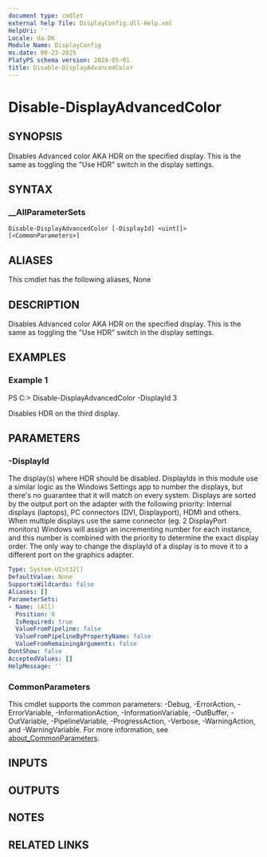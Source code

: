 ```yaml
---
document type: cmdlet
external help file: DisplayConfig.dll-Help.xml
HelpUri: ''
Locale: da-DK
Module Name: DisplayConfig
ms.date: 09-23-2025
PlatyPS schema version: 2024-05-01
title: Disable-DisplayAdvancedColor
---
```


# Disable-DisplayAdvancedColor

## SYNOPSIS

Disables Advanced color AKA HDR on the specified display. This is the same as toggling the "Use HDR" switch in the display settings.

## SYNTAX

### __AllParameterSets

```
Disable-DisplayAdvancedColor [-DisplayId] <uint[]> [<CommonParameters>]
```

## ALIASES

This cmdlet has the following aliases,
  None

## DESCRIPTION

Disables Advanced color AKA HDR on the specified display.
This is the same as toggling the "Use HDR" switch in the display settings.

## EXAMPLES

### Example 1

PS C:\> Disable-DisplayAdvancedColor -DisplayId 3

Disables HDR on the third display.

## PARAMETERS

### -DisplayId

The display(s) where HDR should be disabled.
DisplayIds in this module use a similar logic as the Windows Settings app to number the displays, but there's no guarantee that it will match on every system.
Displays are sorted by the output port on the adapter with the following priority: Internal displays (laptops), PC connectors (DVI, Displayport), HDMI and others.
When multiple displays use the same connector (eg. 2 DisplayPort monitors) Windows will assign an incrementing number for each instance, and this number is combined with the priority to determine the exact display order.
The only way to change the displayId of a display is to move it to a different port on the graphics adapter.

```yaml
Type: System.UInt32[]
DefaultValue: None
SupportsWildcards: false
Aliases: []
ParameterSets:
- Name: (All)
  Position: 0
  IsRequired: true
  ValueFromPipeline: false
  ValueFromPipelineByPropertyName: false
  ValueFromRemainingArguments: false
DontShow: false
AcceptedValues: []
HelpMessage: ''
```

### CommonParameters

This cmdlet supports the common parameters: -Debug, -ErrorAction, -ErrorVariable,
-InformationAction, -InformationVariable, -OutBuffer, -OutVariable, -PipelineVariable,
-ProgressAction, -Verbose, -WarningAction, and -WarningVariable. For more information, see
[about_CommonParameters](https://go.microsoft.com/fwlink/?LinkID=113216).

## INPUTS

## OUTPUTS


## NOTES




## RELATED LINKS



